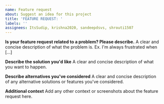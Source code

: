 ```yaml
---
name: Feature request
about: Suggest an idea for this project
title: 'FEATURE REQUEST: '
labels: ''
assignees: ItsSudip, krishna2020, sandeepdsvs, shrouti1507
---
```


**Is your feature request related to a problem? Please describe.**
A clear and concise description of what the problem is. Ex. I'm always frustrated when [...]

**Describe the solution you'd like**
A clear and concise description of what you want to happen.

**Describe alternatives you've considered**
A clear and concise description of any alternative solutions or features you've considered.

**Additional context**
Add any other context or screenshots about the feature request here.
